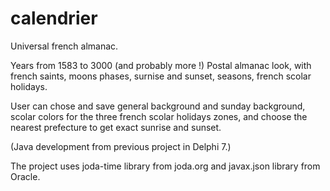 calendrier
==========

Universal french almanac.

Years from 1583 to 3000 (and probably more !)
Postal almanac look, with french saints, moons phases, surnise and sunset, seasons,
french scolar holidays. 

User can chose and save general background and sunday background, scolar colors for the 
three french scolar holidays zones, and choose the nearest prefecture to get exact sunrise and sunset.

(Java development from previous project in Delphi 7.)

The project uses joda-time library from joda.org and javax.json library from Oracle. 

